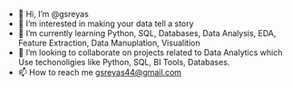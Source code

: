 - 👋 Hi, I’m @gsreyas
- 👀 I’m interested in making your data tell a story
- 🌱 I’m currently learning Python, SQL, Databases, Data Analysis, EDA, Feature Extraction, Data Manuplation, Visualition 
- 💞️ I’m looking to collaborate on projects related to Data Analytics which Use techonoligies like Python, SQL, BI Tools, Databases.
- 📫 How to reach me gsreyas44@gmail.com

<!---
gsreyas/gsreyas is a ✨ special ✨ repository because its `README.md` (this file) appears on your GitHub profile.
You can click the Preview link to take a look at your changes.
--->
  
